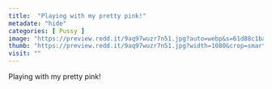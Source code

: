 ```yaml
---
title:  "Playing with my pretty pink!"
metadate: "hide"
categories: [ Pussy ]
image: "https://preview.redd.it/9aq97wuzr7n51.jpg?auto=webp&s=61d88c1ba9119a821f6e26823c279206bebfbb2a"
thumb: "https://preview.redd.it/9aq97wuzr7n51.jpg?width=1080&crop=smart&auto=webp&s=f669ff2d28844c6407c264ba5ff57d57a3eacc12"
visit: ""
---
```

Playing with my pretty pink!
